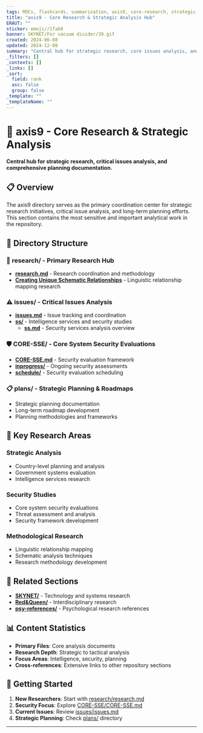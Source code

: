 ```yaml
---
tags: MOCs, flashcards, summarization, axis9, core-research, strategic-analysis
title: "axis9 - Core Research & Strategic Analysis Hub"
ERAUT: ""
sticker: emoji//1fab8
banner: SKYNET/For vacuum divider/39.gif
created: 2024-06-08
updated: 2024-12-08
summary: "Central hub for strategic research, core issues analysis, and planning documentation"
_filters: []
_contexts: []
_links: []
_sort:
  field: rank
  asc: false
  group: false
_template: ""
_templateName: ""
---
```


# 🎯 axis9 - Core Research & Strategic Analysis

**Central hub for strategic research, critical issues analysis, and comprehensive planning documentation.**

## 📋 Overview

The axis9 directory serves as the primary coordination center for strategic research initiatives, critical issue analysis, and long-term planning efforts. This section contains the most sensitive and important analytical work in the repository.

## 📂 Directory Structure

### 🔬 **research/** - Primary Research Hub
- **[research.md](research/research.md)** - Research coordination and methodology
- **[Creating Unique Schematic Relationships](research/Creating%20a%20Unique%20Schematic%20Relationship%20with%20Base%20English%20Words.md)** - Linguistic relationship mapping research

### ⚠️ **issues/** - Critical Issues Analysis  
- **[issues.md](issues/issues.md)** - Issue tracking and coordination
- **[ss/](issues/ss/)** - Intelligence services and security studies
  - **[ss.md](issues/ss/ss.md)** - Security services analysis overview

### 🛡️ **CORE-SSE/** - Core System Security Evaluations
- **[CORE-SSE.md](CORE-SSE/CORE-SSE.md)** - Security evaluation framework
- **[inprogress/](CORE-SSE/inprogress/)** - Ongoing security assessments
- **[schedule/](CORE-SSE/schedule/)** - Security evaluation scheduling

### 📋 **plans/** - Strategic Planning & Roadmaps
- Strategic planning documentation
- Long-term roadmap development
- Planning methodologies and frameworks

## 🎯 Key Research Areas

### Strategic Analysis
- Country-level planning and analysis
- Government systems evaluation
- Intelligence services research

### Security Studies
- Core system security evaluations
- Threat assessment and analysis
- Security framework development

### Methodological Research
- Linguistic relationship mapping
- Schematic analysis techniques
- Research methodology development

## 🔗 Related Sections

- **[SKYNET/](../SKYNET/SKYNET.md)** - Technology and systems research
- **[Red&Queen/](../Red&Queen/Red&Queen.md)** - Interdisciplinary research
- **[psy-references/](../psy-references/psy-references.md)** - Psychological research references

## 📊 Content Statistics

- **Primary Files**: Core analysis documents
- **Research Depth**: Strategic to tactical analysis
- **Focus Areas**: Intelligence, security, planning
- **Cross-references**: Extensive links to other repository sections

## 🚀 Getting Started

1. **New Researchers**: Start with [research/research.md](research/research.md)
2. **Security Focus**: Explore [CORE-SSE/CORE-SSE.md](CORE-SSE/CORE-SSE.md)
3. **Current Issues**: Review [issues/issues.md](issues/issues.md)
4. **Strategic Planning**: Check [plans/](plans/) directory

---

```folder-index-content
```


<!-- E7EFC271 -->